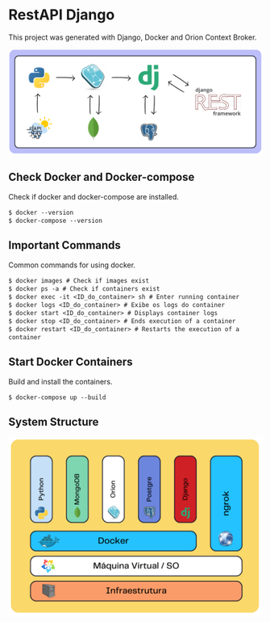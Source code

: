 # RestAPI Django

This project was generated with Django, Docker and Orion Context Broker.

![backend](imd_dev_web/static/img/backend.png)

## Check Docker and Docker-compose

Check if docker and docker-compose are installed.

```shell
$ docker --version
$ docker-compose --version
```

## Important Commands

Common commands for using docker.

```shell
$ docker images # Check if images exist
$ docker ps -a # Check if containers exist
$ docker exec -it <ID_do_container> sh # Enter running container
$ docker logs <ID_do_container> # Exibe os logs do container
$ docker start <ID_do_container> # Displays container logs
$ docker stop <ID_do_container> # Ends execution of a container
$ docker restart <ID_do_container> # Restarts the execution of a container
```

## Start Docker Containers

Build and install the containers.

```shell
$ docker-compose up --build
```

## System Structure

![backend](imd_dev_web/static/img/sistema.png)
